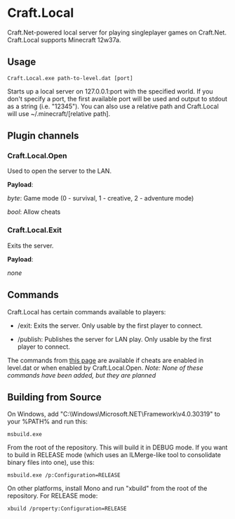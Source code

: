 # Craft.Local

Craft.Net-powered local server for playing singleplayer games on Craft.Net. Craft.Local supports Minecraft 12w37a.

## Usage

    Craft.Local.exe path-to-level.dat [port]

Starts up a local server on 127.0.0.1:port with the specified world.  If you don't specify a port, the first
available port will be used and output to stdout as a string (i.e. "12345"). You can also use a relative path
and Craft.Local will use ~/.minecraft/[relative path].

## Plugin channels

### Craft.Local.Open

Used to open the server to the LAN.

**Payload**:

*byte*: Game mode (0 - survival, 1 - creative, 2 - adventure mode)

*bool*: Allow cheats

### Craft.Local.Exit

Exits the server.

**Payload**:

*none*

## Commands

Craft.Local has certain commands available to players:

* /exit: Exits the server. Only usable by the first player to connect.

* /publish: Publishes the server for LAN play. Only usable by the first player to connect.

The commands from [this page](http://www.minecraftwiki.net/wiki/Cheats) are available if cheats are enabled in level.dat or
when enabled by Craft.Local.Open. *Note: None of these commands have been added, but they are planned*

## Building from Source

On Windows, add "C:\Windows\Microsoft.NET\Framework\v4.0.30319" to your %PATH% and run this:

    msbuild.exe

From the root of the repository.  This will build it in DEBUG mode. If you want to build in RELEASE mode
(which uses an ILMerge-like tool to consolidate binary files into one), use this:

    msbuild.exe /p:Configuration=RELEASE

On other platforms, install Mono and run "xbuild" from the root of the repository. For RELEASE mode:

    xbuild /property:Configuration=RELEASE